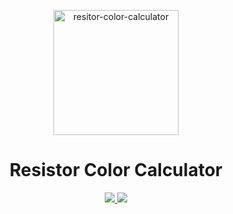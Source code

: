 <p align="center">
  <img alt="resitor-color-calculator" src="assets/resistor_color_calculator_thumb.png" width="200" height="200">
</p>

<h1 align="center">Resistor Color Calculator</h1>

<p align="center">
 <a href="https://circleci.com/gh/raajnadar/resistor-color-calculator">
  <img src="https://img.shields.io/circleci/project/github/raajnadar/resistor-color-calculator/master.svg?style=for-the-badge" />
 </a>
 <a href="https://github.com/raajnadar/resistor-color-calculator/blob/master/LICENSE.md">
  <img src="https://img.shields.io/github/license/raajnadar/resistor-color-calculator?color=red&style=for-the-badge" />
 </a>
</p>
